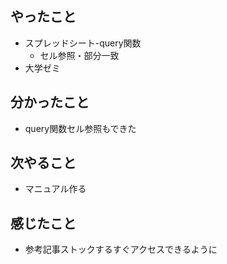 ## やったこと
- スプレッドシート-query関数
  - セル参照・部分一致
- 大学ゼミ
## 分かったこと
- query関数セル参照もできた
## 次やること
- マニュアル作る
## 感じたこと
- 参考記事ストックするすぐアクセスできるように　　

